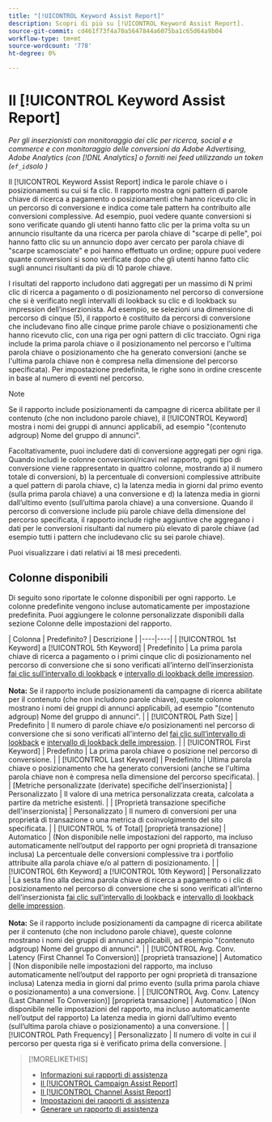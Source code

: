 ```yaml
---
title: "[!UICONTROL Keyword Assist Report]"
description: Scopri di più su [!UICONTROL Keyword Assist Report].
source-git-commit: cd461f73f4a70a5647844a6075ba1c65d64a9b04
workflow-type: tm+mt
source-wordcount: '778'
ht-degree: 0%

---
```


# Il [!UICONTROL Keyword Assist Report]

*Per gli inserzionisti con monitoraggio dei clic per ricerca, social e e commerce e con monitoraggio delle conversioni da Adobe Advertising, Adobe Analytics (con [!DNL Analytics] o forniti nei feed utilizzando un token (`ef_id`solo )*

Il [!UICONTROL Keyword Assist Report] indica le parole chiave o i posizionamenti su cui si fa clic. Il rapporto mostra ogni pattern di parole chiave di ricerca a pagamento o posizionamenti che hanno ricevuto clic in un percorso di conversione e indica come tale pattern ha contribuito alle conversioni complessive. Ad esempio, puoi vedere quante conversioni si sono verificate quando gli utenti hanno fatto clic per la prima volta su un annuncio risultante da una ricerca per parola chiave di &quot;scarpe di pelle&quot;, poi hanno fatto clic su un annuncio dopo aver cercato per parola chiave di &quot;scarpe scamosciate&quot; e poi hanno effettuato un ordine; oppure puoi vedere quante conversioni si sono verificate dopo che gli utenti hanno fatto clic sugli annunci risultanti da più di 10 parole chiave.

I risultati del rapporto includono dati aggregati per un massimo di N primi clic di ricerca a pagamento o di posizionamento nel percorso di conversione che si è verificato negli intervalli di lookback su clic e di lookback su impression dell’inserzionista. Ad esempio, se selezioni una dimensione di percorso di cinque (5), il rapporto è costituito da percorsi di conversione che includevano fino alle cinque prime parole chiave o posizionamenti che hanno ricevuto clic, con una riga per ogni pattern di clic tracciato. Ogni riga include la prima parola chiave o il posizionamento nel percorso e l&#39;ultima parola chiave o posizionamento che ha generato conversioni (anche se l&#39;ultima parola chiave non è compresa nella dimensione del percorso specificata). Per impostazione predefinita, le righe sono in ordine crescente in base al numero di eventi nel percorso.

>[!NOTE]
>
>Se il rapporto include posizionamenti da campagne di ricerca abilitate per il contenuto (che non includono parole chiave), il [!UICONTROL Keyword] mostra i nomi dei gruppi di annunci applicabili, ad esempio &quot;(contenuto adgroup) Nome del gruppo di annunci&quot;.

Facoltativamente, puoi includere dati di conversione aggregati per ogni riga. Quando includi le colonne conversioni/ricavi nel rapporto, ogni tipo di conversione viene rappresentato in quattro colonne, mostrando a) il numero totale di conversioni, b) la percentuale di conversioni complessive attribuite a quel pattern di parola chiave, c) la latenza media in giorni dal primo evento (sulla prima parola chiave) a una conversione e d) la latenza media in giorni dall’ultimo evento (sull’ultima parola chiave) a una conversione. Quando il percorso di conversione include più parole chiave della dimensione del percorso specificata, il rapporto include righe aggiuntive che aggregano i dati per le conversioni risultanti dal numero più elevato di parole chiave (ad esempio tutti i pattern che includevano clic su sei parole chiave).

Puoi visualizzare i dati relativi ai 18 mesi precedenti.

## Colonne disponibili

Di seguito sono riportate le colonne disponibili per ogni rapporto. Le colonne predefinite vengono incluse automaticamente per impostazione predefinita. Puoi aggiungere le colonne personalizzate disponibili dalla sezione Colonne delle impostazioni del rapporto.

| Colonna | Predefinito? | Descrizione |
|----|----|
| [!UICONTROL 1st Keyword] a [!UICONTROL 5th Keyword] | Predefinito | La prima parola chiave di ricerca a pagamento o i primi cinque clic di posizionamento nel percorso di conversione che si sono verificati all’interno dell’inserzionista [fai clic sull’intervallo di lookback](/help/search-social-commerce/glossary.md#c-d) e [intervallo di lookback delle impression](/help/search-social-commerce/glossary.md#i-j).<br><br><b>Nota:</b> Se il rapporto include posizionamenti da campagne di ricerca abilitate per il contenuto (che non includono parole chiave), queste colonne mostrano i nomi dei gruppi di annunci applicabili, ad esempio &quot;(contenuto adgroup) Nome del gruppo di annunci&quot;. |
| [!UICONTROL Path Size] | Predefinito | Il numero di parole chiave e/o posizionamenti nel percorso di conversione che si sono verificati all&#39;interno del [fai clic sull’intervallo di lookback](/help/search-social-commerce/glossary.md#c-d) e [intervallo di lookback delle impression](/help/search-social-commerce/glossary.md#i-j). |
| [!UICONTROL First Keyword] | Predefinito | La prima parola chiave o posizione nel percorso di conversione. |
| [!UICONTROL Last Keyword] | Predefinito | Ultima parola chiave o posizionamento che ha generato conversioni (anche se l&#39;ultima parola chiave non è compresa nella dimensione del percorso specificata). |
| \[Metriche personalizzate (derivate) specifiche dell’inserzionista\] | Personalizzato | Il valore di una metrica personalizzata creata, calcolata a partire da metriche esistenti. |
| \[Proprietà transazione specifiche dell&#39;inserzionista\] | Personalizzato | Il numero di conversioni per una proprietà di transazione o una metrica di coinvolgimento del sito specificata. |
| [!UICONTROL % of Total] \[proprietà transazione\] | Automatico | (Non disponibile nelle impostazioni del rapporto, ma incluso automaticamente nell’output del rapporto per ogni proprietà di transazione inclusa) La percentuale delle conversioni complessive tra i portfolio attribuite alla parola chiave e/o al pattern di posizionamento. |
| [!UICONTROL 6th Keyword] a [!UICONTROL 10th Keyword] | Personalizzato | La sesta fino alla decima parola chiave di ricerca a pagamento o i clic di posizionamento nel percorso di conversione che si sono verificati all’interno dell’inserzionista [fai clic sull’intervallo di lookback](/help/search-social-commerce/glossary.md#c-d) e [intervallo di lookback delle impression](/help/search-social-commerce/glossary.md#i-j).<br><br><b>Nota:</b> Se il rapporto include posizionamenti da campagne di ricerca abilitate per il contenuto (che non includono parole chiave), queste colonne mostrano i nomi dei gruppi di annunci applicabili, ad esempio &quot;(contenuto adgroup) Nome del gruppo di annunci&quot;. |
| [!UICONTROL Avg. Conv. Latency (First Channel To Conversion)] \[proprietà transazione\] | Automatico | (Non disponibile nelle impostazioni del rapporto, ma incluso automaticamente nell’output del rapporto per ogni proprietà di transazione inclusa) Latenza media in giorni dal primo evento (sulla prima parola chiave o posizionamento) a una conversione. |
| [!UICONTROL Avg. Conv. Latency (Last Channel To Conversion)] \[proprietà transazione\] | Automatico | (Non disponibile nelle impostazioni del rapporto, ma incluso automaticamente nell’output del rapporto) La latenza media in giorni dall’ultimo evento (sull’ultima parola chiave o posizionamento) a una conversione. |
| [!UICONTROL Path Frequency] | Personalizzato | Il numero di volte in cui il percorso per questa riga si è verificato prima della conversione. |

<table style="table-layout:auto">

>[!MORELIKETHIS]
>
>* [Informazioni sui rapporti di assistenza](assist-report-about.md)
>* [Il [!UICONTROL Campaign Assist Report]](campaign-assist-report.md)
>* [Il [!UICONTROL Channel Assist Report]](channel-assist-report.md)
>* [Impostazioni dei rapporti di assistenza](assist-report-settings.md)
>* [Generare un rapporto di assistenza](assist-report-generate.md)

